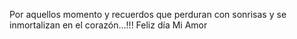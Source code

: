 Por aquellos momento y recuerdos que perduran con sonrisas y se inmortalizan en el corazón...!!! Feliz día Mi Amor